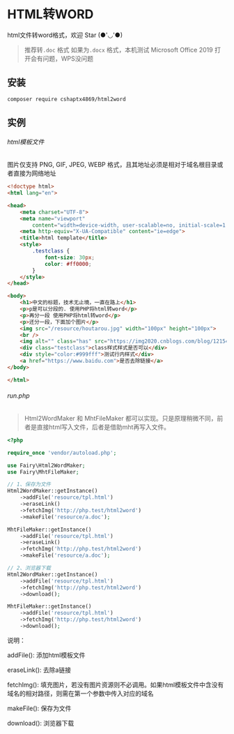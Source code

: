 # HTML转WORD

html文件转word格式，欢迎 Star (●'◡'●)

>推荐转`.doc` 格式
>如果为`.docx` 格式，本机测试 Microsoft Office 2019 打开会有问题，WPS没问题

安装
------------

```bash
composer require cshaptx4869/html2word
```

实例
-------

###### html模板文件
图片仅支持 PNG, GIF, JPEG, WEBP 格式，且其地址必须是相对于域名根目录或者直接为网络地址

```html
<!doctype html>
<html lang="en">

<head>
    <meta charset="UTF-8">
    <meta name="viewport"
        content="width=device-width, user-scalable=no, initial-scale=1.0, maximum-scale=1.0, minimum-scale=1.0">
    <meta http-equiv="X-UA-Compatible" content="ie=edge">
    <title>html template</title>
    <style>
        .testclass {
            font-size: 30px;
            color: #ff0000;
        }
    </style>
</head>

<body>
    <h1>中文的标题，技术无止境，一直在路上</h1>
    <p>p是可以分段的. 使用PHP将html转word</p>
    <p>再分一段 使用PHP将html转word</p>
    <p>还分一段，下面加个图片</p>
    <img src="/resource/houtarou.jpg" width="100px" height="100px">
    <br />
    <img alt="" class="has" src="https://img2020.cnblogs.com/blog/1215492/202108/1215492-20210805104218704-1239652393.png" style="width: 500px;">
    <div class="testclass">class样式样式是否可以</div>
    <div style="color:#999fff">测试行内样式</div>
    <a href="https://www.baidu.com">是否去除链接</a>
</body>

</html>
```

###### run.php

> Html2WordMaker 和 MhtFileMaker 都可以实现。只是原理稍微不同，前者是直接html写入文件，后者是借助mht再写入文件。

```php
<?php

require_once 'vendor/autoload.php';

use Fairy\Html2WordMaker;
use Fairy\MhtFileMaker;

// 1、保存为文件
Html2WordMaker::getInstance()
    ->addFile('resource/tpl.html')
    ->eraseLink()
    ->fetchImg('http://php.test/html2word')
    ->makeFile('resource/a.doc');

MhtFileMaker::getInstance()
    ->addFile('resource/tpl.html')
    ->eraseLink()
    ->fetchImg('http://php.test/html2word')
    ->makeFile('resource/a.doc');

// 2、浏览器下载
Html2WordMaker::getInstance()
    ->addFile('resource/tpl.html')
    ->fetchImg('http://php.test/html2word')
    ->download();

MhtFileMaker::getInstance()
    ->addFile('resource/tpl.html')
    ->fetchImg('http://php.test/html2word')
    ->download();
```

说明：

addFile(): 添加html模板文件

eraseLink(): 去除a链接

fetchImg(): 填充图片，若没有图片资源则不必调用。如果html模板文件中含没有域名的相对路径，则需在第一个参数中传入对应的域名

makeFile(): 保存为文件

download(): 浏览器下载
